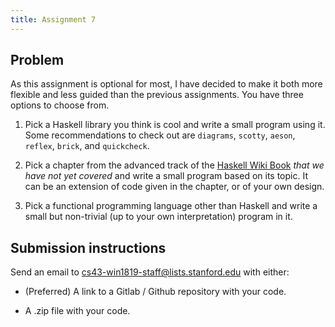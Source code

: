 ```yaml
---
title: Assignment 7
---
```


## Problem

As this assignment is optional for most, I have decided to make it both more
flexible and less guided than the previous assignments. You have three options
to choose from.

1. Pick a Haskell library you think is cool and write a small program using it.
   Some recommendations to check out are `diagrams`, `scotty`, `aeson`,
   `reflex`, `brick`, and `quickcheck`.

1. Pick a chapter from the advanced track of the [Haskell Wiki
   Book](https://en.wikibooks.org/wiki/Haskell) *that we have not yet covered*
   and write a small program based on its topic. It can be an extension of code
   given in the chapter, or of your own design.

1. Pick a functional programming language other than Haskell and write a small
   but non-trivial (up to your own interpretation) program in it.


## Submission instructions

Send an email to cs43-win1819-staff@lists.stanford.edu with either:

- (Preferred) A link to a Gitlab / Github repository with your code.

- A .zip file with your code.
